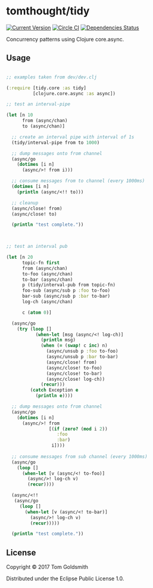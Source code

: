 # tomthought/tidy

[![Current Version](https://img.shields.io/clojars/v/tidy.svg)](https://clojars.org/tidy)
[![Circle CI](https://circleci.com/gh/tomthought/tidy.svg?style=shield)](https://circleci.com/gh/tomthought/tidy)
[![Dependencies Status](https://jarkeeper.com/tomthought/tidy/status.svg)](https://jarkeeper.com/tomthought/tidy)

Concurrency patterns using Clojure core.async.

## Usage

```clojure

;; examples taken from dev/dev.clj

(:require [tidy.core :as tidy]
          [clojure.core.async :as async])

;; test an interval-pipe

(let [n 10
      from (async/chan)
      to (async/chan)]

  ;; create an interval pipe with interval of 1s
  (tidy/interval-pipe from to 1000)

  ;; dump messages onto from channel
  (async/go
    (dotimes [i n]
      (async/>! from i)))

  ;; consume messages from to channel (every 1000ms)
  (dotimes [i n]
    (println (async/<!! to)))

  ;; cleanup
  (async/close! from)
  (async/close! to)

  (println "test complete."))
  


;; test an interval pub

(let [n 20
      topic-fn first
      from (async/chan)
      to-foo (async/chan)
      to-bar (async/chan)
      p (tidy/interval-pub from topic-fn)
      foo-sub (async/sub p :foo to-foo)
      bar-sub (async/sub p :bar to-bar)
      log-ch (async/chan)

      c (atom 0)]

  (async/go
    (try (loop []
           (when-let [msg (async/<! log-ch)]
             (println msg)
             (when (= (swap! c inc) n)
               (async/unsub p :foo to-foo)
               (async/unsub p :bar to-bar)
               (async/close! from)
               (async/close! to-foo)
               (async/close! to-bar)
               (async/close! log-ch))
             (recur)))
         (catch Exception e
           (println e))))

  ;; dump messages onto from channel
  (async/go
    (dotimes [i n]
      (async/>! from
                [(if (zero? (mod i 2))
                   :foo
                   :bar)
                 i])))
  
  ;; consume messages from sub channel (every 1000ms)
  (async/go
    (loop []
      (when-let [v (async/<! to-foo)]
        (async/>! log-ch v)
        (recur))))

  (async/<!!
   (async/go
     (loop []
       (when-let [v (async/<! to-bar)]
         (async/>! log-ch v)
         (recur)))))

  (println "test complete."))


```

## License

Copyright © 2017 Tom Goldsmith

Distributed under the Eclipse Public License 1.0.
